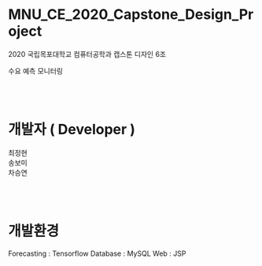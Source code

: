 # MNU_CE_2020_Capstone_Design_Project
2020 국립목포대학교 컴퓨터공학과 캡스톤 디자인 6조

수요 예측 모니터링

<br>
<br>

# 개발자 ( Developer )

최정현<br>
송보미<br>
차승연<br>

<br>
<br>

# 개발환경

Forecasting : Tensorflow
Database : MySQL
Web : JSP

